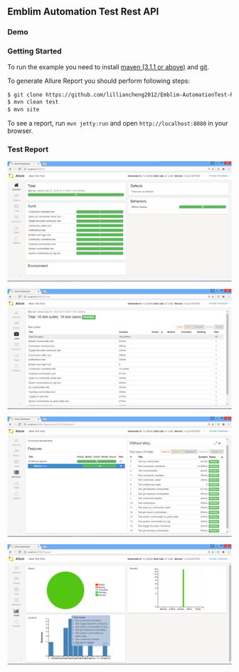 [maven]: http://maven.apache.org/
[git]: http://git-scm.com/

## Emblim Automation Test Rest API
### Demo

### Getting Started

To run the example you need to install [maven (3.1.1 or above)][maven] and [git]. 

To generate Allure Report you should perform following steps:

```bash
$ git clone https://github.com/lilliancheng2012/Emblim-AutomationTest-Rest-API.git
$ mvn clean test
$ mvn site
```

To see a report, run `mvn jetty:run` and open `http://localhost:8080` in your browser.

### Test Report

![](https://raw.githubusercontent.com/lilliancheng2012/lilliancheng2012.github.io/master/public/img/posts/22-09-16/Report%20Overview.PNG)

![](https://raw.githubusercontent.com/lilliancheng2012/lilliancheng2012.github.io/master/public/img/posts/22-09-16/Report%20xUnit.PNG)

![](https://raw.githubusercontent.com/lilliancheng2012/lilliancheng2012.github.io/master/public/img/posts/22-09-16/Report%20Behaviors.PNG)

![](https://raw.githubusercontent.com/lilliancheng2012/lilliancheng2012.github.io/master/public/img/posts/22-09-16/Report%20Graph.PNG)